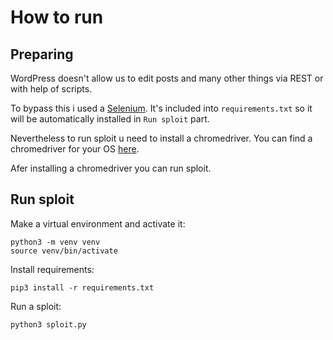 # How to run
## Preparing
WordPress doesn't allow us to edit posts and many other things via REST or with help of scripts.

To bypass this i used a [Selenium](https://www.selenium.dev).
It's included into `requirements.txt` so it will be automatically installed in `Run sploit` part. 

Nevertheless to run sploit u need to install a chromedriver.
You can find a chromedriver for your OS [here](https://googlechromelabs.github.io/chrome-for-testing/).

Afer installing a chromedriver you can run sploit.
## Run sploit
Make a virtual environment and activate it: 
```
python3 -m venv venv
source venv/bin/activate
```

Install requirements:
```
pip3 install -r requirements.txt
```

Run a sploit:
```
python3 sploit.py
```
